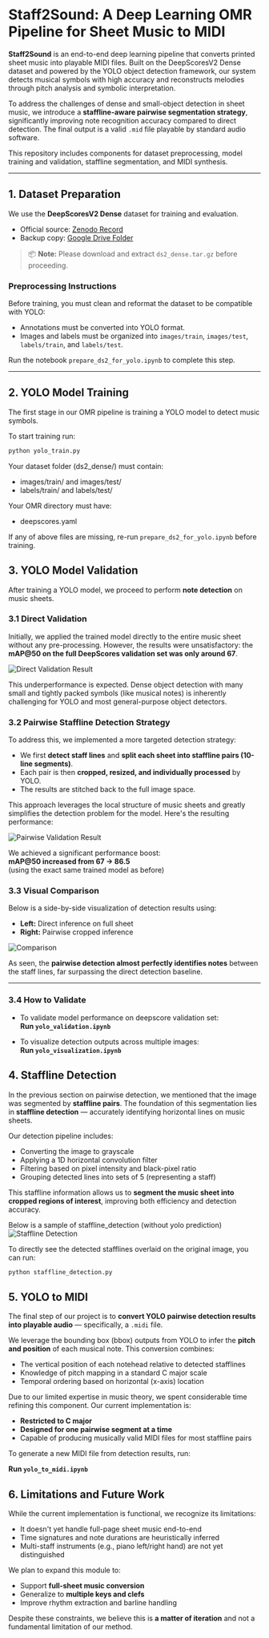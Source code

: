 # Staff2Sound: A Deep Learning OMR Pipeline for Sheet Music to MIDI

**Staff2Sound** is an end-to-end deep learning pipeline that converts printed sheet music into playable MIDI files. Built on the DeepScoresV2 Dense dataset and powered by the YOLO object detection framework, our system detects musical symbols with high accuracy and reconstructs melodies through pitch analysis and symbolic interpretation.

To address the challenges of dense and small-object detection in sheet music, we introduce a **staffline-aware pairwise segmentation strategy**, significantly improving note recognition accuracy compared to direct detection. The final output is a valid `.mid` file playable by standard audio software.

This repository includes components for dataset preprocessing, model training and validation, staffline segmentation, and MIDI synthesis.

---

## 1. Dataset Preparation

We use the **DeepScoresV2 Dense** dataset for training and evaluation.

- Official source: [Zenodo Record](https://zenodo.org/records/4012193)
- Backup copy: [Google Drive Folder](https://drive.google.com/drive/folders/1Fh5MDLxmB_od7o7MvaRp8b55Dn7dbvi0)

> 📦 **Note:** Please download and extract `ds2_dense.tar.gz` before proceeding.

### Preprocessing Instructions

Before training, you must clean and reformat the dataset to be compatible with YOLO:

- Annotations must be converted into YOLO format.
- Images and labels must be organized into `images/train`, `images/test`, `labels/train`, and `labels/test`.

Run the notebook `prepare_ds2_for_yolo.ipynb` to complete this step.

---

## 2. YOLO Model Training

The first stage in our OMR pipeline is training a YOLO model to detect music symbols.

To start training run:

```bash
python yolo_train.py
```
Your dataset folder (ds2_dense/) must contain:
- images/train/ and images/test/
- labels/train/ and labels/test/

Your OMR directory must have: 
- deepscores.yaml

If any of above files are missing, re-run `prepare_ds2_for_yolo.ipynb` before training.

## 3. YOLO Model Validation

After training a YOLO model, we proceed to perform **note detection** on music sheets.

### 3.1 Direct Validation

Initially, we applied the trained model directly to the entire music sheet without any pre-processing. However, the results were unsatisfactory: the **mAP@50 on the full DeepScores validation set was only around 67**.

![Direct Validation Result](./attachments/direct_validation.png)

This underperformance is expected. Dense object detection with many small and tightly packed symbols (like musical notes) is inherently challenging for YOLO and most general-purpose object detectors. 

### 3.2 Pairwise Staffline Detection Strategy

To address this, we implemented a more targeted detection strategy:
- We first **detect staff lines** and **split each sheet into staffline pairs (10-line segments)**.
- Each pair is then **cropped, resized, and individually processed** by YOLO.
- The results are stitched back to the full image space.

This approach leverages the local structure of music sheets and greatly simplifies the detection problem for the model. Here's the resulting performance:

![Pairwise Validation Result](./attachments/pairwise_validation.png)

We achieved a significant performance boost:  
**mAP@50 increased from 67 → 86.5**  
(using the exact same trained model as before)

### 3.3 Visual Comparison

Below is a side-by-side visualization of detection results using:
- **Left:** Direct inference on full sheet
- **Right:** Pairwise cropped inference

![Comparison](./attachments/comparison.png)

As seen, the **pairwise detection almost perfectly identifies notes** between the staff lines, far surpassing the direct detection baseline.

---

### 3.4 How to Validate

- To validate model performance on deepscore validation set:  
  **Run `yolo_validation.ipynb`**
  
- To visualize detection outputs across multiple images:  
  **Run `yolo_visualization.ipynb`**

## 4. Staffline Detection

In the previous section on pairwise detection, we mentioned that the image was segmented by **staffline pairs**. The foundation of this segmentation lies in **staffline detection** — accurately identifying horizontal lines on music sheets.

Our detection pipeline includes:
- Converting the image to grayscale
- Applying a 1D horizontal convolution filter
- Filtering based on pixel intensity and black-pixel ratio
- Grouping detected lines into sets of 5 (representing a staff)

This staffline information allows us to **segment the music sheet into cropped regions of interest**, improving both efficiency and detection accuracy.

Below is a sample of staffline_detection (without yolo prediction)
![Staffline Detection](./attachments/staffline_detection.png)

To directly see the detected stafflines overlaid on the original image, you can run:

```bash
python staffline_detection.py
```

## 5. YOLO to MIDI

The final step of our project is to **convert YOLO pairwise detection results into playable audio** — specifically, a `.midi` file.

We leverage the bounding box (bbox) outputs from YOLO to infer the **pitch and position** of each musical note. This conversion combines:
- The vertical position of each notehead relative to detected stafflines
- Knowledge of pitch mapping in a standard C major scale
- Temporal ordering based on horizontal (x-axis) location

Due to our limited expertise in music theory, we spent considerable time refining this component. Our current implementation is:
- **Restricted to C major**
- **Designed for one pairwise segment at a time**
- Capable of producing musically valid MIDI files for most staffline pairs


To generate a new MIDI file from detection results, run:

**Run `yolo_to_midi.ipynb`**

## 6. Limitations and Future Work

While the current implementation is functional, we recognize its limitations:
- It doesn't yet handle full-page sheet music end-to-end
- Time signatures and note durations are heuristically inferred
- Multi-staff instruments (e.g., piano left/right hand) are not yet distinguished

We plan to expand this module to:
- Support **full-sheet music conversion**
- Generalize to **multiple keys and clefs**
- Improve rhythm extraction and barline handling

Despite these constraints, we believe this is **a matter of iteration** and not a fundamental limitation of our method.

